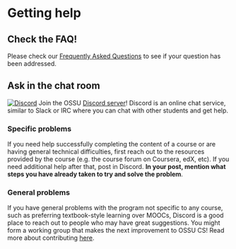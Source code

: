 # Getting help

## Check the FAQ!

Please check our [Frequently Asked Questions](FAQ.md) to see if your question has been addressed.

## Ask in the chat room

[![Discord](https://img.shields.io/discord/744385009028431943.svg?label=&logo=discord&logoColor=ffffff&color=7389D8&labelColor=6A7EC2)](https://discord.gg/5pUhfpX) Join the OSSU [Discord server](https://discord.gg/5pUhfpX)! Discord is an online chat service, similar to Slack or IRC where you can chat with other students and get help.

### Specific problems

If you need help successfully completing the content of a course or are having general technical difficulties, first reach out to the resources provided by the course (e.g. the course forum on Coursera, edX, etc). If you need additional help after that, post in Discord. **In your post, mention what steps you have already taken to try and solve the problem**.

### General problems

If you have general problems with the program not specific to any course, such as preferring textbook-style learning over MOOCs, Discord is a good place to reach out to people who may have great suggestions. You might form a working group that makes the next improvement to OSSU CS! Read more about contributing [here](CONTRIBUTING.md).
